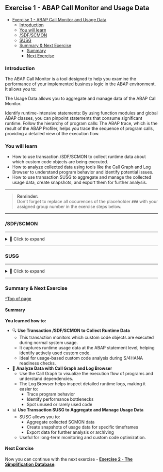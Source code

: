 
## Exercise 1 - ABAP Call Monitor and Usage Data

- [Exercise 1 - ABAP Call Monitor and Usage Data](#exercise-1---abap-call-monitor-and-usage-data)
  - [Introduction](#introduction)
  - [You will learn](#you-will-learn)
  - [/SDF/SCMON](#sdfscmon)
  - [SUSG](#susg)
  - [Summary \& Next Exercise](#summary--next-exercise)
    - [Summary](#summary)
    - [Next Exercise](#next-exercise)

<!-- Exercise Description -->
### Introduction
The ABAP Call Monitor is a tool designed to help you examine the performance of your implemented business logic in the ABAP environment. It allows you to:

The Usage Data allows you to aggregate and manage data of the ABAP Call Monitor.

Identify runtime-intensive statements: By using function modules and global ABAP classes, you can pinpoint statements that consume significant runtime.
Follow the hierarchy of program calls: The ABAP trace, which is the result of the ABAP Profiler, helps you trace the sequence of program calls, providing a detailed view of the execution flow.

### You will learn  
- How to use transaction /SDF/SCMON to collect runtime data about which custom code objects are being executed.
- How to analyze collected data using tools like the Call Graph and Log Browser to understand program behavior and identify potential issues.
- How to use transaction SUSG to aggregate and manage the collected usage data, create snapshots, and export them for further analysis.

---
> **Reminder:**   
> Don't forget to replace all occurences of the placeholder **`###`** with your assigned group number in the exercise steps below.  
---


### /SDF/SCMON

---

<details>
    <summary>🔵 Click to expand</summary>

1. Logon to the Checked System within your ABAP Development Tools to your SAP ERP 6.0 EhP7 system (A4H).

           Use the provided logon information.

2. Create a new ABAP project
3. Logon to the system with the provided User: DEVELOPER## Password: Welcome1 Client: 001
4. Add your exercise package Z_CCM_EX_## to your favorite packages.
5. Run any of your programs within your favorite packages e.g. Z_CCM_DASHB_TRANSACTIONS_00 >> MB11
    <img src="images//Picture1.png" width="70%">
    <img src="images//Picture2.png" width="70%">
6. Start transaction: ```/SDF/SCMON (ABAP Call Monitor)```
    <img src="images//Picture3.png" width="70%">
7. Execute Collect Data.   
    <img src="images//Picture4.png" width="70%">
8. Analyze the data by filtering for your executed programs by using ```Display Data```
    <img src="images//Picture5.png" width="70%">
    <img src="images//Picture6.png" width="70%">
9.	Use the ABAP Monitor Call Graph to check what was called from you program
    <img src="images//Picture7.png" width="70%">
10. Use the ABAP Call Monitor Log Browser and check if there are any errors.
    <img src="images//Picture8.png" width="70%">
</details>

---

### SUSG

---

<details>
  <summary>🔵 Click to expand</summary>

11. Start Transaction SUSG   
    <img src="images//Picture9.png" width="70%">
12. Check whether all ABAP Call Monitor data was aggregated
    <img src="images//Picture10.png" width="70%">
    <img src="images//Picture11.png" width="70%">
13.	Create a new snapshot. Check if a day of the aggregated  ABAP Call Monitor data is missing
    <img src="images//Picture12.png" width="70%">
14.	Manage your snapshots   
    <img src="images//Picture13.png" width="70%">
15.	Download your snapshot to your local file system or push it to anywhere else.
    <img src="images//Picture14.png" width="70%">
</details>

---

### Summary & Next Exercise
[^Top of page](#)

#### Summary

**You learned how to:**

- 🔍 **Use Transaction /SDF/SCMON to Collect Runtime Data**
  - This transaction monitors which custom code objects are executed during normal system usage.
  - It captures runtime usage data at the ABAP statement level, helping identify actively used custom code.
  - Ideal for usage-based custom code analysis during S/4HANA readiness checks.
- 🧠 **Analyze Data with Call Graph and Log Browser**
  - Use the Call Graph to visualize the execution flow of programs and understand dependencies.
  - The Log Browser helps inspect detailed runtime logs, making it easier to:
    - Trace program behavior
    - Identify performance bottlenecks
    - Spot unused or rarely used code
- 📊 **Use Transaction SUSG to Aggregate and Manage Usage Data**
  - SUSG allows you to:
    - Aggregate collected SCMON data
    - Create snapshots of usage data for specific timeframes
    - Export data for further analysis or archiving
  - Useful for long-term monitoring and custom code optimization.

#### Next Exercise
Now you can continue with the next exercise - **[Exercise 2 - The Simplification Database](../ex2/README2.md)**.